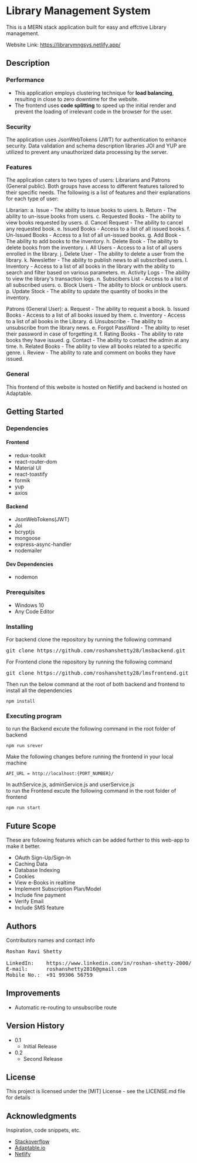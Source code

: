 # Library Management System

This is a MERN stack application built for easy and effctive Library management.

Website Link: https://librarymngsys.netlify.app/

## Description

### Performance
- This application employs clustering technique for **load balancing**, resulting in close to zero downtime for the website.
- The frontend uses **code splitting** to speed up the initial render and prevent the loading of irrelevant code in the browser for the user.

### Security
The application uses JsonWebTokens (JWT) for authentication to enhance security. Data validation and schema description libraries JOI and YUP are utilized to prevent any unauthorized data processing by the server.

### Features
The application caters to two types of users: Librarians and Patrons (General public). Both groups have access to different features tailored to their specific needs. The following is a list of features and their explanations for each type of user:

Librarian:
a. Issue - The ability to issue books to users.
b. Return - The ability to un-issue books from users.
c. Requested Books - The ability to view books requested by users.
d. Cancel Request - The ability to cancel any requested book.
e. Issued Books - Access to a list of all issued books.
f. Un-Issued Books - Access to a list of all un-issued books.
g. Add Book - The ability to add books to the inventory.
h. Delete Book - The ability to delete books from the inventory.
i. All Users - Access to a list of all users enrolled in the library.
j. Delete User - The ability to delete a user from the library.
k. Newsletter - The ability to publish news to all subscribed users.
l. Inventory - Access to a list of all books in the library with the ability to search and filter based on various parameters.
m. Activity Logs - The ability to view the library's transaction logs.
n. Subscibers List - Access to a list of all subscribed users.
o. Block Users - The ability to block or unblock users.
p. Update Stock - The ability to update the quantity of books in the inventory.

Patrons (General User):
a. Request - The ability to request a book.
b. Issued Books - Access to a list of all books issued by them.
c. Inventory - Access to a list of all books in the Library.
d. Unsubscribe - The ability to unsubscribe from the library news.
e. Forgot PassWord - The ability to reset their password in case of forgetting it.
f. Rating Books - The ability to rate books they have issued.
g. Contact - The ability to contact the admin at any time.
h. Related Books - The ability to view all books related to a specific genre.
i. Review - The ability to rate and comment on books they have issued.
</pre>

### General
 This frontend of this website is hosted on Netlify and backend is hosted on Adaptable. 

## Getting Started

### Dependencies

#### Frontend

- redux-toolkit
- react-router-dom
- Material UI
- react-toastify
- formik
- yup
- axios
#### Backend

- JsonWebTokens(JWT)
- Joi
- bcryptjs
- mongoose
- express-async-handler
- nodemailer

#### Dev Dependencies

- nodemon

### Prerequisites

- Windows 10
- Any Code Editor

### Installing

For backend clone the repository by running the following command
<pre>
git clone https://github.com/roshanshetty28/lmsbackend.git
</pre>

For Frontend clone the repository by running the following command
<pre>
git clone https://github.com/roshanshetty28/lmsfrontend.git
</pre>

Then run the below command at the root of both backend and frontend to install all the dependencies
```
npm install
```

### Executing program

to run the Backend excute the following command in the root folder of backend
```
npm run srever
```
Make the following changes before running the frontend in your local machine
```
API_URL = http://localhost:{PORT_NUMBER}/
```
In authService.js, adminService.js and userService.js<br/>
to run the Frontend excute the following command in the root folder of frontend
```
npm run start
```

## Future Scope
These are following features which can be added further to this web-app to make it better.
- OAuth Sign-Up/Sign-In
- Caching Data
- Database Indexing
- Cookies
- View e-Books in realtime
- Implement Subscription Plan/Model
- Include fine payment
- Verify Email
- Include SMS feature

## Authors

Contributors names and contact info

<pre>
Roshan Ravi Shetty<br/>
LinkedIn:    https://www.linkedin.com/in/roshan-shetty-2000/
E-mail:      roshanshetty2816@gmail.com
Mobile No.:  +91 99306 56759
</pre>

## Improvements
- Automatic re-routing to unsubscribe route

## Version History

- 0.1
  - Initial Release
- 0.2
  - Second Release

## License

This project is licensed under the [MIT] License - see the LICENSE.md file for details

## Acknowledgments

Inspiration, code snippets, etc.

- [Stackoverflow](https://stackoverflow.com/)
- [Adaptable.io](https://adaptable.io)
- [Netlify](http://app.netlify.com)
